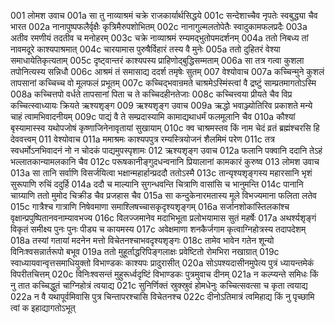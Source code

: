 001	लोमश उवाच
001a	सा तु नाव्याश्रमं चक्रे राजकार्यार्थसिद्धये
001c	सन्देशाच्चैव नृपतेः स्वबुद्ध्या चैव भारत
002a	नानापुष्पफलैर्वृक्षैः कृत्रिमैरुपशोभितम्
002c	नानागुल्मलतोपेतैः स्वादुकामफलप्रदैः
003a	अतीव रमणीयं तदतीव च मनोहरम्
003c	चक्रे नाव्याश्रमं रम्यमद्भुतोपमदर्शनम्
004a	ततो निबध्य तां नावमदूरे काश्यपाश्रमात्
004c	चारयामास पुरुषैर्विहारं तस्य वै मुनेः
005a	ततो दुहितरं वेश्या समाधायेतिकृत्यताम्
005c	दृष्ट्वान्तरं काश्यपस्य प्राहिणोद्बुद्धिसम्मताम्
006a	सा तत्र गत्वा कुशला तपोनित्यस्य सन्निधौ
006c	आश्रमं तं समासाद्य ददर्श तमृषेः सुतम्
007	वेश्योवाच
007a	कच्चिन्मुने कुशलं तापसानां कच्चिच्च वो मूलफलं प्रभूतम्
007c	कच्चिद्भवान्रमते चाश्रमेऽस्मिंस्त्वां वै द्रष्टुं साम्प्रतमागतोऽस्मि
008a	कच्चित्तपो वर्धते तापसानां पिता च ते कच्चिदहीनतेजाः
008c	कच्चित्त्वया प्रीयते चैव विप्र कच्चित्स्वाध्यायः क्रियते ऋश्यशृङ्ग
009	ऋश्यशृङ्ग उवाच
009a	ऋद्धो भवाञ्ज्योतिरिव प्रकाशते मन्ये चाहं त्वामभिवादनीयम्
009c	पाद्यं वै ते सम्प्रदास्यामि कामाद्यथाधर्मं फलमूलानि चैव
010a	कौश्यां बृस्यामास्स्व यथोपजोषं कृष्णाजिनेनावृतायां सुखायाम्
010c	क्व चाश्रमस्तव किं नाम चेदं व्रतं ब्रह्मंश्चरसि हि देववत्त्वम्
011	वेश्योवाच
011a	ममाश्रमः काश्यपपुत्र रम्यस्त्रियोजनं शैलमिमं परेण
011c	तत्र स्वधर्मोऽनभिवादनं नो न चोदकं पाद्यमुपस्पृशामः
012	ऋश्यशृङ्ग उवाच
012a	फलानि पक्वानि ददानि तेऽहं भल्लातकान्यामलकानि चैव
012c	परूषकानीङ्गुदधन्वनानि प्रियालानां कामकारं कुरुष्व
013	लोमश उवाच
013a	सा तानि सर्वाणि विसर्जयित्वा भक्षान्महार्हान्प्रददौ ततोऽस्मै
013c	तान्यृश्यशृङ्गस्य महारसानि भृशं सुरूपाणि रुचिं ददुर्हि
014a	ददौ च माल्यानि सुगन्धवन्ति चित्राणि वासांसि च भानुमन्ति
014c	पानानि चाग्र्याणि ततो मुमोद चिक्रीड चैव प्रजहास चैव
015a	सा कन्दुकेनारमतास्य मूले विभज्यमाना फलिता लतेव
015c	गात्रैश्च गात्राणि निषेवमाणा समाश्लिषच्चासकृदृश्यशृङ्गम्
016a	सर्जानशोकांस्तिलकांश्च वृक्षान्प्रपुष्पितानवनाम्यावभज्य
016c	विलज्जमानेव मदाभिभूता प्रलोभयामास सुतं महर्षेः
017a	अथर्श्यशृङ्गं विकृतं समीक्ष्य पुनः पुनः पीड्य च कायमस्य
017c	अवेक्षमाणा शनकैर्जगाम कृत्वाग्निहोत्रस्य तदापदेशम्
018a	तस्यां गतायां मदनेन मत्तो विचेतनश्चाभवदृश्यशृङ्गः
018c	तामेव भावेन गतेन शून्यो विनिःश्वसन्नार्तरूपो बभूव
019a	ततो मुहूर्ताद्धरिपिङ्गलाक्षः प्रवेष्टितो रोमभिरा नखाग्रात्
019c	स्वाध्यायवान्वृत्तसमाधियुक्तो विभाण्डकः काश्यपः प्रादुरासीत्
020a	सोऽपश्यदासीनमुपेत्य पुत्रं ध्यायन्तमेकं विपरीतचित्तम्
020c	विनिःश्वसन्तं मुहुरूर्ध्वदृष्टिं विभाण्डकः पुत्रमुवाच दीनम्
021a	न कल्प्यन्ते समिधः किं नु तात कच्चिद्धुतं चाग्निहोत्रं त्वयाद्य
021c	सुनिर्णिक्तं स्रुक्स्रुवं होमधेनुः कच्चित्सवत्सा च कृता त्वयाद्य
022a	न वै यथापूर्वमिवासि पुत्र चिन्तापरश्चासि विचेतनश्च
022c	दीनोऽतिमात्रं त्वमिहाद्य किं नु पृच्छामि त्वां क इहाद्यागतोऽभूत्
